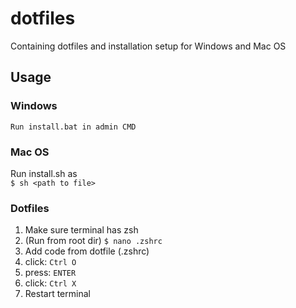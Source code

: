 # dotfiles
Containing dotfiles and installation setup for Windows and Mac OS

## Usage

### Windows
```
Run install.bat in admin CMD
```

### Mac OS
Run install.sh as
</br>
```$ sh <path to file>```

### Dotfiles
1. Make sure terminal has zsh
2. (Run from root dir) ```$ nano .zshrc```
3. Add code from dotfile (.zshrc)
4. click: ```Ctrl O```
5. press: ```ENTER```
6. click: ```Ctrl X```
7. Restart terminal
